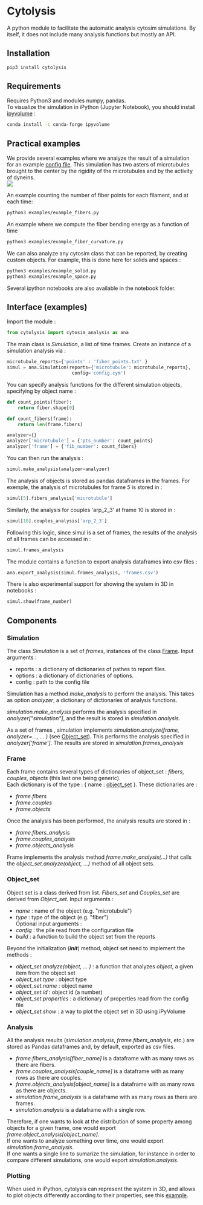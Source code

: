 # Cytolysis
A python module to facilitate the automatic analysis cytosim simulations.
By itself, it does not include many analysis functions but mostly an API.

## Installation
```bash
pip3 install cytolysis
```

## Requirements
Requires Python3 and modules numpy, pandas.  
To visualize the simulation in iPython (Jupyter Notebook), 
you should install [ipyvolume](https://ipyvolume.readthedocs.io/en/latest/install.html) :
```bash
conda install -c conda-forge ipyvolume
```

## Practical examples
We provide several examples where we analyze the result of a simulation for an example [config file](example_data/example.cym). 
This simulation has two asters of microtubules brought to the center by the rigidity of the microtubules and by the activity of dyneins.  
![](examples/example.jpg) 

An example counting the number of fiber points for each filament, and at each time:
```bash
python3 examples/example_fibers.py
```
An example where we compute the fiber bending energy as a function of time
```bash
python3 examples/example_fiber_curvature.py
```
We can also analyze any cytosim class that can be reported, by creating custom objects. 
For example, this is done here for solids and spaces :
```bash
python3 examples/example_solid.py
python3 examples/example_space.py
```
Several ipython notebooks are also available in the notebook folder. 

## Interface (examples)
Import the module : 
```python
from cytolysis import cytosim_analysis as ana
```

The main class is *Simulation*, a list of time frames. Create an instance of a simulation analysis via :
```python
microtubule_reports={'points' : 'fiber_points.txt' }
simul = ana.Simulation(reports={'microtubule': microtubule_reports},
                        config='config.cym') 
```

You can specify analysis functions for the different simulation objects, specifying by object name :
```python
def count_points(fiber):
    return fiber.shape[0]

def count_fibers(frame):
    return len(frame.fibers)

analyzer={}
analyzer['microtubule'] = {'pts_number': count_points}
analyzer['frame'] = {'fib_number': count_fibers}
```

You can then run the analysis :
```python
simul.make_analysis(analyzer=analyzer)
```

The analysis of objects is stored as pandas dataframes in the frames. For exemple, the analysis of microtubules for frame *5* is stored in :
```python
simul[5].fibers_analysis['microtubule']
```
Similarly, the analysis for couples 'arp_2_3' at frame 10 is stored in :
```python
simul[10].couples_analysis['arp_2_3']
```
Following this logic, since simul is a set of frames, the results of the analysis of all frames can be accessed in :
```python
simul.frames_analysis
```

The module contains a function to export analysis dataframes into csv files :
```python
ana.export_analysis(simul.frames_analysis, 'frames.csv')
```

There is also experimental support for showing the system in 3D in notebooks :
```python
simul.show(frame_number)
```


## Components

### Simulation
The class *Simulation* is a set of *frames*, instances of the class [Frame](#frame). Input arguments : 
- reports : a dictionary of dictionaries of pathes to report files.
- options : a dictionary of dictionaries of options.
- config : path to the config file

Simulation has a method *make_analysis* to perform the analysis. 
This takes as option *analyzer*, a dictionary of dictionaries of analysis functions.  

*simulation.make_analysis* performs the analysis specified in *analyzer["simulation"]*, 
and the result is stored in *simulation.analysis*.  

As a set of frames , simulation implements *simulation.analyze(frame, analyzer=..., ... )* (see [Object_set](#object_set)).
This performs the analysis specified in *analyzer['frame']*. The results are stored in *simulation.frames_analysis*
 
### Frame
Each frame contains several types of dictionaries of object_set : *fibers*,  *couples*, *objects* (this last one being generic).  
Each dictionary is of the type : { name : [object_set](#object_set) }.
These dictionaries are :
- *frame.fibers*
- *frame.couples*
- *frame.objects*

Once the analysis has been performed, the analysis results are stored in :
- *frame.fibers_analysis*
- *frame.couples_analysis*
- *frame.objects_analysis*

Frame implements the analysis method *frame.make_analysis(...)* that calls the *object_set.analyze(object, ...)* method of all object sets. 
 
### Object_set
Object set is a class derived from list. *Fibers_set* and *Couples_set* are derived from *Object_set*. Input arguments :
- *name* : name of the object (e.g. "microtubule")
- *type* : type of the object (e.g. "fiber")  
Optional input arguments :
- *config* : the pile read from the configuration file
- *build* : a function to build the object set from the reports  
 
Beyond the initialization (*__init__*) method, object set need to implement the methods :
- *object_set.analyze(object, ... )* : a function that analyzes *object*, a given item from the object set
- *object_set.type* : object type 
- *object_set.name* : object name 
- *object_set.id* : object id (a number) 
- *object_set.properties* : a dictionary of properties read from the config file
- *object_set.show* : a way to plot the object set in 3D using iPyVolume

### Analysis
All the analysis results (*simulation.analysis*, *frame.fibers_analysis*, etc.) are stored as Pandas dataframes and, by default, exported as csv files.
- *frame.fibers_analysis[fiber_name]* is a dataframe with as many rows as there are fibers.
- *frame.couples_analysis[couple_name]* is a dataframe with as many rows as there are couples.
- *frame.objects_analysis[object_name]* is a dataframe with as many rows as there are objects.
- *simulation.frame_analysis* is a dataframe with as many rows as there are frames.
- *simulation.analysis* is a dataframe with a single row.

Therefore, if one wants to look at the distribution of some property among objects for a given frame, 
one would export *frame.object_analysis[object_name]*.  
If one wants to analyze something over time, one would export *simulation.frame_analysis*.  
If one wants a single line to sumarize the simulation, for instance in order to compare different simulations, one would
export *simulation.analysis*.

### Plotting
When used in iPython, cytolysis can represent the system in 3D, 
and allows to plot objects differently according to their properties, 
see this [example](notebooks/display_examples.ipynb).
